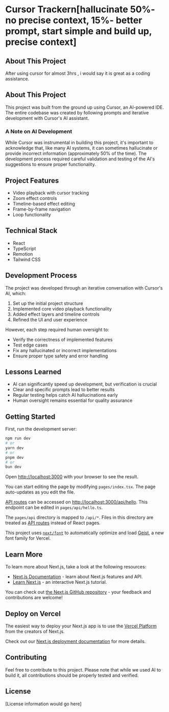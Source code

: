 # Cursor Trackern[hallucinate 50%- no precise context, 15%- better prompt, start simple and build up, precise context]

## About This Project

After using cursor for almost 3hrs , i would say it is great as a coding assistance.

## About This Project

This project was built from the ground up using Cursor, an AI-powered IDE. The entire codebase was created by following prompts and iterative development with Cursor's AI assistant.

### A Note on AI Development

While Cursor was instrumental in building this project, it's important to acknowledge that, like many AI systems, it can sometimes hallucinate or provide incorrect information (approximately 50% of the time). The development process required careful validation and testing of the AI's suggestions to ensure proper functionality.

## Project Features

- Video playback with cursor tracking
- Zoom effect controls
- Timeline-based effect editing
- Frame-by-frame navigation
- Loop functionality

## Technical Stack

- React
- TypeScript
- Remotion
- Tailwind CSS

## Development Process

The project was developed through an iterative conversation with Cursor's AI, which:

1. Set up the initial project structure
2. Implemented core video playback functionality
3. Added effect layers and timeline controls
4. Refined the UI and user experience

However, each step required human oversight to:

- Verify the correctness of implemented features
- Test edge cases
- Fix any hallucinated or incorrect implementations
- Ensure proper type safety and error handling

## Lessons Learned

- AI can significantly speed up development, but verification is crucial
- Clear and specific prompts lead to better results
- Regular testing helps catch AI hallucinations early
- Human oversight remains essential for quality assurance

## Getting Started

First, run the development server:

```bash
npm run dev
# or
yarn dev
# or
pnpm dev
# or
bun dev
```

Open [http://localhost:3000](http://localhost:3000) with your browser to see the result.

You can start editing the page by modifying `pages/index.tsx`. The page auto-updates as you edit the file.

[API routes](https://nextjs.org/docs/pages/building-your-application/routing/api-routes) can be accessed on [http://localhost:3000/api/hello](http://localhost:3000/api/hello). This endpoint can be edited in `pages/api/hello.ts`.

The `pages/api` directory is mapped to `/api/*`. Files in this directory are treated as [API routes](https://nextjs.org/docs/pages/building-your-application/routing/api-routes) instead of React pages.

This project uses [`next/font`](https://nextjs.org/docs/pages/building-your-application/optimizing/fonts) to automatically optimize and load [Geist](https://vercel.com/font), a new font family for Vercel.

## Learn More

To learn more about Next.js, take a look at the following resources:

- [Next.js Documentation](https://nextjs.org/docs) - learn about Next.js features and API.
- [Learn Next.js](https://nextjs.org/learn-pages-router) - an interactive Next.js tutorial.

You can check out [the Next.js GitHub repository](https://github.com/vercel/next.js) - your feedback and contributions are welcome!

## Deploy on Vercel

The easiest way to deploy your Next.js app is to use the [Vercel Platform](https://vercel.com/new?utm_medium=default-template&filter=next.js&utm_source=create-next-app&utm_campaign=create-next-app-readme) from the creators of Next.js.

Check out our [Next.js deployment documentation](https://nextjs.org/docs/pages/building-your-application/deploying) for more details.

## Contributing

Feel free to contribute to this project. Please note that while we used AI to build it, all contributions should be properly tested and verified.

## License

[License information would go here]
